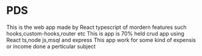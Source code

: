 # PDS
This is the web app made by React typescript of mordern features such hooks,custom-hooks,router etc 
This is app is 70% held crud app using React ts,node js,msql and express
This app work for some kind of expensis or income done a perticular subject
